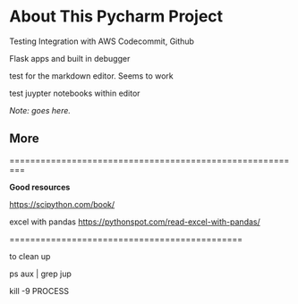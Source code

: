 # About This Pycharm Project 

Testing Integration with AWS Codecommit,  Github

Flask apps  and built in debugger

test for the  markdown editor. Seems to work 

test   juypter notebooks within editor 

*Note: goes here.*

## More


=========================================================


**Good resources** 

https://scipython.com/book/

excel with pandas 
https://pythonspot.com/read-excel-with-pandas/


=============================================

to clean up 

ps aux | grep jup


kill -9  PROCESS 

